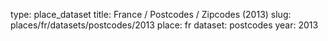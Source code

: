 type: place_dataset
title: France / Postcodes / Zipcodes (2013)
slug: places/fr/datasets/postcodes/2013
place: fr
dataset: postcodes
year: 2013
